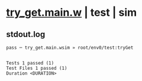 # [try_get.main.w](../../../../../../examples/tests/sdk_tests/bucket/try_get.main.w) | test | sim

## stdout.log
```log
pass ─ try_get.main.wsim » root/env0/test:tryGet
 
 
Tests 1 passed (1)
Test Files 1 passed (1)
Duration <DURATION>
```

